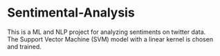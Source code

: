 # Sentimental-Analysis
This is a ML and NLP project for analyzing sentiments on twitter data.<br>
The Support Vector Machine (SVM) model with a linear kernel is chosen and trained.
